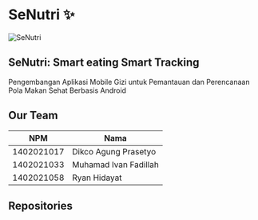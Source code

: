 # SeNutri ✨

![SeNutri](https://github.com/user-attachments/assets/6a14f861-6c06-4390-9369-73ca0353d0b8)

## SeNutri: Smart eating Smart Tracking
Pengembangan Aplikasi Mobile Gizi untuk Pemantauan dan Perencanaan Pola Makan Sehat Berbasis Android

## Our Team
| NPM | Nama |
| ------ | ------ |
| 1402021017 | Dikco Agung Prasetyo |
| 1402021033 | Muhamad Ivan Fadillah |
| 1402021058 | Ryan Hidayat |

## Repositories
